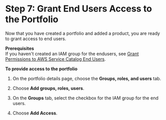 # Step 7: Grant End Users Access to the Portfolio<a name="getstarted-deploy"></a>

Now that you have created a portfolio and added a product, you are ready to grant access to end users\.

**Prerequisites**  
If you haven't created an IAM group for the endusers, see [Grant Permissions to AWS Service Catalog End Users](getstarted-iamenduser.md)\.

**To provide access to the portfolio**

1. On the portfolio details page, choose the **Groups, roles, and users** tab\.

1. Choose **Add groups, roles, users**\.

1. On the **Groups** tab, select the checkbox for the IAM group for the end users\.

1. Choose **Add Access**\.